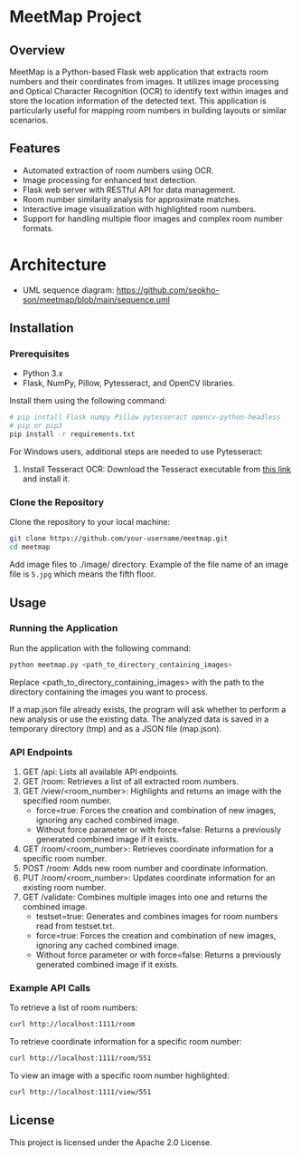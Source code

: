 # MeetMap Project

## Overview
MeetMap is a Python-based Flask web application that extracts room numbers and their coordinates from images. It utilizes image processing and Optical Character Recognition (OCR) to identify text within images and store the location information of the detected text. This application is particularly useful for mapping room numbers in building layouts or similar scenarios.

## Features
- Automated extraction of room numbers using OCR.
- Image processing for enhanced text detection.
- Flask web server with RESTful API for data management.
- Room number similarity analysis for approximate matches.
- Interactive image visualization with highlighted room numbers.
- Support for handling multiple floor images and complex room number formats.

# Architecture
- UML sequence diagram: https://github.com/seokho-son/meetmap/blob/main/sequence.uml

## Installation

### Prerequisites
- Python 3.x
- Flask, NumPy, Pillow, Pytesseract, and OpenCV libraries.

Install them using the following command:
```bash
# pip install Flask numpy Pillow pytesseract opencv-python-headless
# pip or pip3
pip install -r requirements.txt
```
For Windows users, additional steps are needed to use Pytesseract:
1. Install Tesseract OCR: Download the Tesseract executable from [this link](https://github.com/UB-Mannheim/tesseract/wiki) and install it. 


### Clone the Repository
Clone the repository to your local machine:
```bash
git clone https://github.com/your-username/meetmap.git
cd meetmap
```
Add image files to ./image/ directory.
Example of the file name of an image file is `5.jpg` which means the fifth floor.

## Usage

### Running the Application

Run the application with the following command:

```bash
python meetmap.py <path_to_directory_containing_images>
```
Replace <path_to_directory_containing_images> with the path to the directory containing the images you want to process.

If a map.json file already exists, the program will ask whether to perform a new analysis or use the existing data. The analyzed data is saved in a temporary directory (tmp) and as a JSON file (map.json).

### API Endpoints
1. GET /api: Lists all available API endpoints.
1. GET /room: Retrieves a list of all extracted room numbers.
1. GET /view/<room_number>: Highlights and returns an image with the specified room number.
   - force=true: Forces the creation and combination of new images, ignoring any cached combined image.
   - Without force parameter or with force=false: Returns a previously generated combined image if it exists.
1. GET /room/<room_number>: Retrieves coordinate information for a specific room number.
1. POST /room: Adds new room number and coordinate information.
1. PUT /room/<room_number>: Updates coordinate information for an existing room number.
1. GET /validate: Combines multiple images into one and returns the combined image. 
   - testset=true: Generates and combines images for room numbers read from testset.txt.
   - force=true: Forces the creation and combination of new images, ignoring any cached combined image.
   - Without force parameter or with force=false: Returns a previously generated combined image if it exists.

### Example API Calls
To retrieve a list of room numbers:
```bash
curl http://localhost:1111/room
```

To retrieve coordinate information for a specific room number:
```bash
curl http://localhost:1111/room/551
```

To view an image with a specific room number highlighted:
```bash
curl http://localhost:1111/view/551
```

## License
This project is licensed under the Apache 2.0 License.